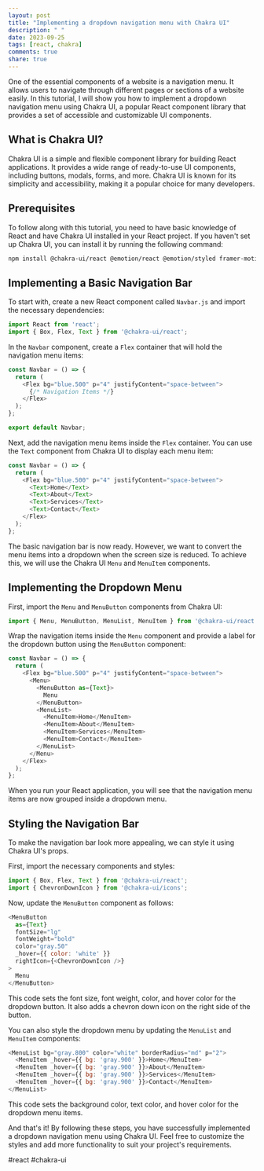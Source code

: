 ```yaml
---
layout: post
title: "Implementing a dropdown navigation menu with Chakra UI"
description: " "
date: 2023-09-25
tags: [react, chakra]
comments: true
share: true
---
```


One of the essential components of a website is a navigation menu. It allows users to navigate through different pages or sections of a website easily. In this tutorial, I will show you how to implement a dropdown navigation menu using Chakra UI, a popular React component library that provides a set of accessible and customizable UI components.

## What is Chakra UI?

Chakra UI is a simple and flexible component library for building React applications. It provides a wide range of ready-to-use UI components, including buttons, modals, forms, and more. Chakra UI is known for its simplicity and accessibility, making it a popular choice for many developers.

## Prerequisites

To follow along with this tutorial, you need to have basic knowledge of React and have Chakra UI installed in your React project. If you haven't set up Chakra UI, you can install it by running the following command:

```bash
npm install @chakra-ui/react @emotion/react @emotion/styled framer-motion
```

## Implementing a Basic Navigation Bar

To start with, create a new React component called `Navbar.js` and import the necessary dependencies:

```javascript
import React from 'react';
import { Box, Flex, Text } from '@chakra-ui/react';
```

In the `Navbar` component, create a `Flex` container that will hold the navigation menu items:

```javascript
const Navbar = () => {
  return (
    <Flex bg="blue.500" p="4" justifyContent="space-between">
      {/* Navigation Items */}
    </Flex>
  );
};

export default Navbar;
```

Next, add the navigation menu items inside the `Flex` container. You can use the `Text` component from Chakra UI to display each menu item:

```javascript
const Navbar = () => {
  return (
    <Flex bg="blue.500" p="4" justifyContent="space-between">
      <Text>Home</Text>
      <Text>About</Text>
      <Text>Services</Text>
      <Text>Contact</Text>
    </Flex>
  );
};
```

The basic navigation bar is now ready. However, we want to convert the menu items into a dropdown when the screen size is reduced. To achieve this, we will use the Chakra UI `Menu` and `MenuItem` components.

## Implementing the Dropdown Menu

First, import the `Menu` and `MenuButton` components from Chakra UI:

```javascript
import { Menu, MenuButton, MenuList, MenuItem } from '@chakra-ui/react';
```

Wrap the navigation items inside the `Menu` component and provide a label for the dropdown button using the `MenuButton` component:

```javascript
const Navbar = () => {
  return (
    <Flex bg="blue.500" p="4" justifyContent="space-between">
      <Menu>
        <MenuButton as={Text}>
          Menu
        </MenuButton>
        <MenuList>
          <MenuItem>Home</MenuItem>
          <MenuItem>About</MenuItem>
          <MenuItem>Services</MenuItem>
          <MenuItem>Contact</MenuItem>
        </MenuList>
      </Menu>
    </Flex>
  );
};
```

When you run your React application, you will see that the navigation menu items are now grouped inside a dropdown menu.

## Styling the Navigation Bar

To make the navigation bar look more appealing, we can style it using Chakra UI's props.

First, import the necessary components and styles:

```javascript
import { Box, Flex, Text } from '@chakra-ui/react';
import { ChevronDownIcon } from '@chakra-ui/icons';
```

Now, update the `MenuButton` component as follows:

```javascript
<MenuButton 
  as={Text} 
  fontSize="lg" 
  fontWeight="bold" 
  color="gray.50" 
  _hover={{ color: 'white' }}
  rightIcon={<ChevronDownIcon />}
>
  Menu
</MenuButton>
```

This code sets the font size, font weight, color, and hover color for the dropdown button. It also adds a chevron down icon on the right side of the button.

You can also style the dropdown menu by updating the `MenuList` and `MenuItem` components:

```javascript
<MenuList bg="gray.800" color="white" borderRadius="md" p="2">
  <MenuItem _hover={{ bg: 'gray.900' }}>Home</MenuItem>
  <MenuItem _hover={{ bg: 'gray.900' }}>About</MenuItem>
  <MenuItem _hover={{ bg: 'gray.900' }}>Services</MenuItem>
  <MenuItem _hover={{ bg: 'gray.900' }}>Contact</MenuItem>
</MenuList>
```

This code sets the background color, text color, and hover color for the dropdown menu items.

And that's it! By following these steps, you have successfully implemented a dropdown navigation menu using Chakra UI. Feel free to customize the styles and add more functionality to suit your project's requirements.

#react #chakra-ui